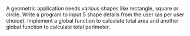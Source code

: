 A geometric application needs various shapes like rectangle,
square or circle. Write a program to input 5 shape details
from the user (as per user choice). Implement a global
function to calculate total area and another global function
to calculate total perimeter.
